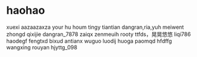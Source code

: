 # haohao
xuexi
aazaazaxza
your hu houm
tingy
tiantian
dangran,ria,yuh
meiwent
zhongd
qixijie
dangran_7878
zaiqx
zenmeuih
rooty
ttfds，晃晃悠悠
liqi786
haodegf
fengtxd
bixud
antianx
wuguo
luodij
huoga
paomqd
hfdffg
wangxing
rouyan
hjyttg_098

